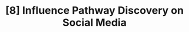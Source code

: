 ---
title: "[8] Influence Pathway Discovery on Social Media"
collection: publications
permalink: /publication/2023-01-pathway
venue: 'IEEE CIC 2023'
paperurl: ''
citation: 'Xinyi Liu, Ruijie Wang, Dachun Sun, Jinning Li, Christina Youn, You Lyu, Jianyuan Zhan, Dayou Wu, Xinhe Xu, Mingjun Liu, Xinshuo Lei, Zhihao Xu, Yutong Zhang, Zehao Li, Qikai Yang, Tarek Abdelzaher. (2023). &quot;Influence Pathway Discovery on Social Media.&quot; <i>IEEE CIC 2023</i>.'
--- 